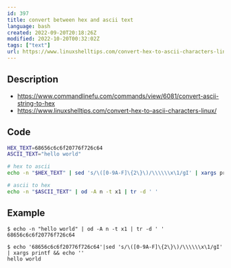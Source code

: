 ```yaml
---
id: 397
title: convert between hex and ascii text
language: bash
created: 2022-09-20T20:18:26Z
modified: 2022-10-20T00:32:02Z
tags: ["text"]
url: https://www.linuxshelltips.com/convert-hex-to-ascii-characters-linux/
---
```


## Description

- https://www.commandlinefu.com/commands/view/6081/convert-ascii-string-to-hex
- https://www.linuxshelltips.com/convert-hex-to-ascii-characters-linux/

## Code

```bash
HEX_TEXT=68656c6c6f20776f726c64
ASCII_TEXT="hello world"

# hex to ascii
echo -n "$HEX_TEXT" | sed 's/\([0-9A-F]\{2\}\)/\\\\\\x\1/gI' | xargs printf && echo ''

# ascii to hex
echo -n "$ASCII_TEXT" | od -A n -t x1 | tr -d ' '
```

## Example

```
$ echo -n "hello world" | od -A n -t x1 | tr -d ' '
68656c6c6f20776f726c64

$ echo '68656c6c6f20776f726c64'|sed 's/\([0-9A-F]\{2\}\)/\\\\\\x\1/gI' | xargs printf && echo ''
hello world
```

<!-- end -->

